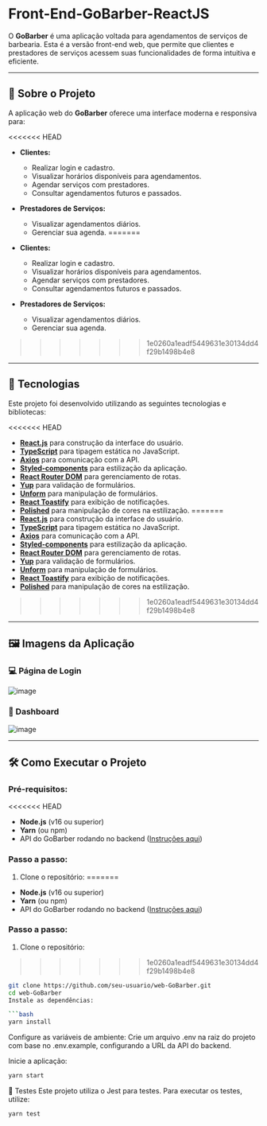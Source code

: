 # Front-End-GoBarber-ReactJS

O **GoBarber** é uma aplicação voltada para agendamentos de serviços de barbearia. Esta é a versão front-end web, que permite que clientes e prestadores de serviços acessem suas funcionalidades de forma intuitiva e eficiente.

---

## 📝 Sobre o Projeto

A aplicação web do **GoBarber** oferece uma interface moderna e responsiva para:

<<<<<<< HEAD
- **Clientes:**
  - Realizar login e cadastro.
  - Visualizar horários disponíveis para agendamentos.
  - Agendar serviços com prestadores.
  - Consultar agendamentos futuros e passados.

- **Prestadores de Serviços:**
  - Visualizar agendamentos diários.
  - Gerenciar sua agenda.
=======
- **Clientes:**  
  - Realizar login e cadastro.  
  - Visualizar horários disponíveis para agendamentos.  
  - Agendar serviços com prestadores.  
  - Consultar agendamentos futuros e passados.  

- **Prestadores de Serviços:**  
  - Visualizar agendamentos diários.  
  - Gerenciar sua agenda.  
>>>>>>> 1e0260a1eadf5449631e30134dd4f29b1498b4e8

---

## 🚀 Tecnologias

Este projeto foi desenvolvido utilizando as seguintes tecnologias e bibliotecas:

<<<<<<< HEAD
- **[React.js](https://reactjs.org/)** para construção da interface do usuário.
- **[TypeScript](https://www.typescriptlang.org/)** para tipagem estática no JavaScript.
- **[Axios](https://axios-http.com/)** para comunicação com a API.
- **[Styled-components](https://styled-components.com/)** para estilização da aplicação.
- **[React Router DOM](https://reactrouter.com/)** para gerenciamento de rotas.
- **[Yup](https://github.com/jquense/yup)** para validação de formulários.
- **[Unform](https://unform.dev/)** para manipulação de formulários.
- **[React Toastify](https://fkhadra.github.io/react-toastify/)** para exibição de notificações.
- **[Polished](https://polished.js.org/)** para manipulação de cores na estilização.
=======
- **[React.js](https://reactjs.org/)** para construção da interface do usuário.  
- **[TypeScript](https://www.typescriptlang.org/)** para tipagem estática no JavaScript.  
- **[Axios](https://axios-http.com/)** para comunicação com a API.  
- **[Styled-components](https://styled-components.com/)** para estilização da aplicação.  
- **[React Router DOM](https://reactrouter.com/)** para gerenciamento de rotas.  
- **[Yup](https://github.com/jquense/yup)** para validação de formulários.  
- **[Unform](https://unform.dev/)** para manipulação de formulários.  
- **[React Toastify](https://fkhadra.github.io/react-toastify/)** para exibição de notificações.  
- **[Polished](https://polished.js.org/)** para manipulação de cores na estilização.  
>>>>>>> 1e0260a1eadf5449631e30134dd4f29b1498b4e8

---

## 🖼️ Imagens da Aplicação

### 💻 Página de Login

![image](https://github.com/user-attachments/assets/5538521e-cd47-4b1a-b679-bc0edff781c6)

### 📅 Dashboard

![image](https://github.com/user-attachments/assets/b9959c28-606a-42cb-866f-11feda5e9cdc)

---

## 🛠️ Como Executar o Projeto

### Pré-requisitos:

<<<<<<< HEAD
- **Node.js** (v16 ou superior)
- **Yarn** (ou npm)
- API do GoBarber rodando no backend ([Instruções aqui](https://github.com/LucasCFS/node-GoBarber))

### Passo a passo:

1. Clone o repositório:
=======
- **Node.js** (v16 ou superior)  
- **Yarn** (ou npm)  
- API do GoBarber rodando no backend ([Instruções aqui](https://github.com/LucasCFS/node-GoBarber))  

### Passo a passo:

1. Clone o repositório:  
>>>>>>> 1e0260a1eadf5449631e30134dd4f29b1498b4e8
   ```bash
   git clone https://github.com/seu-usuario/web-GoBarber.git
   cd web-GoBarber
Instale as dependências:

```bash
yarn install
```

Configure as variáveis de ambiente:
Crie um arquivo .env na raiz do projeto com base no .env.example, configurando a URL da API do backend.

Inicie a aplicação:

```bash
yarn start
```

🧪 Testes
Este projeto utiliza o Jest para testes. Para executar os testes, utilize:

```bash
yarn test
```
